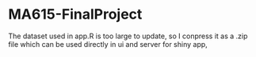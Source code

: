 # MA615-FinalProject

The dataset used in app.R is too large to update, so I conpress it as a .zip file which can be used directly in ui and server for shiny app,
